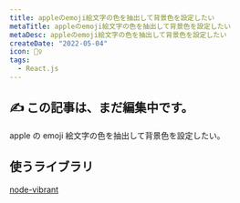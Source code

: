 ```yaml
---
title: appleのemoji絵文字の色を抽出して背景色を設定したい
metaTitle: appleのemoji絵文字の色を抽出して背景色を設定したい
metaDesc: appleのemoji絵文字の色を抽出して背景色を設定したい
createDate: "2022-05-04"
icon: 🤹‍♀️
tags:
  - React.js
---
```


## ✍️ この記事は、まだ編集中です。

apple の emoji 絵文字の色を抽出して背景色を設定したい。

## 使うライブラリ

[node-vibrant](https://github.com/Vibrant-Colors/node-vibrant)
